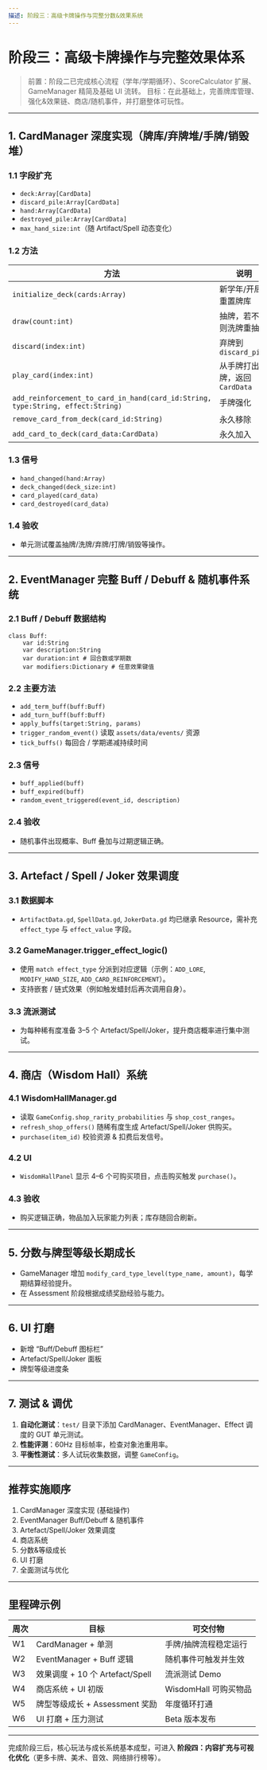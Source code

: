 ```yaml
---
描述: 阶段三：高级卡牌操作与完整分数&效果系统
---
```


# 阶段三：高级卡牌操作与完整效果体系

> 前置：阶段二已完成核心流程（学年/学期循环）、ScoreCalculator 扩展、GameManager 精简及基础 UI 流转。
> 目标：在此基础上，完善牌库管理、强化&效果链、商店/随机事件，并打磨整体可玩性。

---

## 1. CardManager 深度实现（牌库/弃牌堆/手牌/销毁堆）
### 1.1 字段扩充
- `deck:Array[CardData]`
- `discard_pile:Array[CardData]`
- `hand:Array[CardData]`
- `destroyed_pile:Array[CardData]`
- `max_hand_size:int`（随 Artifact/Spell 动态变化）

### 1.2 方法
| 方法 | 说明 |
|------|------|
| `initialize_deck(cards:Array)` | 新学年/开局重置牌库 |
| `draw(count:int)` | 抽牌，若不足则洗牌重抽 |
| `discard(index:int)` | 弃牌到 `discard_pile` |
| `play_card(index:int)` | 从手牌打出卡牌，返回 `CardData` |
| `add_reinforcement_to_card_in_hand(card_id:String, type:String, effect:String)` | 手牌强化 |
| `remove_card_from_deck(card_id:String)` | 永久移除 |
| `add_card_to_deck(card_data:CardData)` | 永久加入 |

### 1.3 信号
- `hand_changed(hand:Array)`
- `deck_changed(deck_size:int)`
- `card_played(card_data)`
- `card_destroyed(card_data)`

### 1.4 验收
- 单元测试覆盖抽牌/洗牌/弃牌/打牌/销毁等操作。

---

## 2. EventManager 完整 Buff / Debuff & 随机事件系统
### 2.1 Buff / Debuff 数据结构
```gdscript
class Buff:
    var id:String
    var description:String
    var duration:int # 回合数或学期数
    var modifiers:Dictionary # 任意效果键值
```
### 2.2 主要方法
- `add_term_buff(buff:Buff)`
- `add_turn_buff(buff:Buff)`
- `apply_buffs(target:String, params)`
- `trigger_random_event()`  读取 `assets/data/events/` 资源
- `tick_buffs()`  每回合 / 学期递减持续时间

### 2.3 信号
- `buff_applied(buff)`
- `buff_expired(buff)`
- `random_event_triggered(event_id, description)`

### 2.4 验收
- 随机事件出现概率、Buff 叠加与过期逻辑正确。

---

## 3. Artefact / Spell / Joker 效果调度
### 3.1 数据脚本
- `ArtifactData.gd`, `SpellData.gd`, `JokerData.gd` 均已继承 Resource，需补充 `effect_type` 与 `effect_value` 字段。

### 3.2 GameManager.trigger_effect_logic()
- 使用 `match effect_type` 分派到对应逻辑（示例：`ADD_LORE`, `MODIFY_HAND_SIZE`, `ADD_CARD_REINFORCEMENT`）。
- 支持嵌套 / 链式效果（例如触发蜡封后再次调用自身）。

### 3.3 流派测试
- 为每种稀有度准备 3–5 个 Artefact/Spell/Joker，提升商店概率进行集中测试。

---

## 4. 商店（Wisdom Hall）系统
### 4.1 WisdomHallManager.gd
- 读取 `GameConfig.shop_rarity_probabilities` 与 `shop_cost_ranges`。
- `refresh_shop_offers()` 随稀有度生成 Artefact/Spell/Joker 供购买。
- `purchase(item_id)` 校验资源 & 扣费后发信号。

### 4.2 UI
- `WisdomHallPanel` 显示 4–6 个可购买项目，点击购买触发 `purchase()`。

### 4.3 验收
- 购买逻辑正确，物品加入玩家能力列表；库存随回合刷新。

---

## 5. 分数与牌型等级长期成长
- GameManager 增加 `modify_card_type_level(type_name, amount)`，每学期结算经验提升。
- 在 Assessment 阶段根据成绩奖励经验与能力。

---

## 6. UI 打磨
- 新增 “Buff/Debuff 图标栏”
- Artefact/Spell/Joker 面板
- 牌型等级进度条

---

## 7. 测试 & 调优
1. **自动化测试**：`test/` 目录下添加 CardManager、EventManager、Effect 调度的 GUT 单元测试。
2. **性能评测**：60Hz 目标帧率，检查对象池重用率。
3. **平衡性测试**：多人试玩收集数据，调整 `GameConfig`。

---

## 推荐实施顺序
1. CardManager 深度实现 (基础操作)  
2. EventManager Buff/Debuff & 随机事件  
3. Artefact/Spell/Joker 效果调度  
4. 商店系统  
5. 分数&等级成长  
6. UI 打磨  
7. 全面测试与优化

---

## 里程碑示例
| 周次 | 目标 | 可交付物 |
|------|------|---------|
| W1 | CardManager + 单测 | 手牌/抽牌流程稳定运行 |
| W2 | EventManager + Buff 逻辑 | 随机事件可触发并生效 |
| W3 | 效果调度 + 10 个 Artefact/Spell | 流派测试 Demo |
| W4 | 商店系统 + UI 初版 | WisdomHall 可购买物品 |
| W5 | 牌型等级成长 + Assessment 奖励 | 年度循环打通 |
| W6 | UI 打磨 + 压力测试 | Beta 版本发布 |

---

完成阶段三后，核心玩法与成长系统基本成型，可进入 **阶段四：内容扩充与可视化优化**（更多卡牌、美术、音效、网络排行榜等）。
